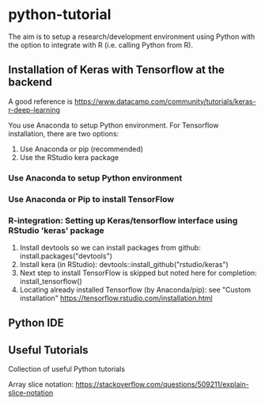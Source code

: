 # python-tutorial
The aim is to setup a research/development environment using Python with the option to integrate with R (i.e. calling Python from R).

## Installation of Keras with Tensorflow at the backend
A good reference is https://www.datacamp.com/community/tutorials/keras-r-deep-learning

You use Anaconda to setup Python environment. For Tensorflow installation, there are two options:
 1. Use Anaconda or pip (recommended)
 2. Use the RStudio kera package

### Use Anaconda to setup Python environment 

### Use Anaconda or Pip to install TensorFlow

### R-integration: Setting up Keras/tensorflow interface using RStudio 'keras' package
1. Install devtools so we can install packages from github: install.packages("devtools")
2. Install kera (in RStudio): devtools::install_github("rstudio/keras")
3. Next step to install TensorFlow is skipped but noted here for completion: install_tensorflow()
4. Locating already installed Tensorflow (by Anaconda/pip): see "Custom installation" https://tensorflow.rstudio.com/installation.html

## Python IDE

## Useful Tutorials 
Collection of useful Python tutorials

Array slice notation: https://stackoverflow.com/questions/509211/explain-slice-notation
